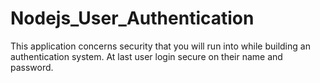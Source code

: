 # Nodejs_User_Authentication
This application concerns security that you will run into while building an authentication system. At last user login secure on their name and password.
